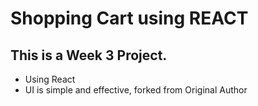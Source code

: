 # Shopping Cart using REACT

## This is a Week 3 Project.

<ul>
  <li>Using React</li>
  <li>UI is simple and effective, forked from Original Author</li>
</ul>
